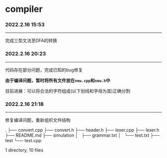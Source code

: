 # compiler

### 2022.2.16 15:53

---

完成三型文法至DFA的转换



### 2022.2.16 20:23

---

代码存在部分问题，完成已知的bug修复 

**由于编译问题，暂时将所有文件放在`new.cpp`和`new.h`中** 

目前进展：可以将合法的字符组成(以下划线和字母为首)正确分割


### 2022.2.16 21:18

---

修复编译问题，重新组织文件结构

.
├── convert.cpp
├── convert.h
├── header.h
├── lexer.cpp
├── lexer.h
├── README.md
├── simulation
│   ├── grammar.txt
│   └── test.txt
├── test
└── test.cpp

1 directory, 10 files
